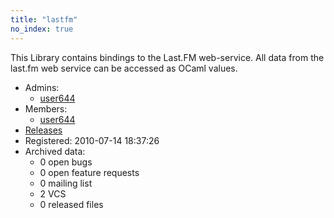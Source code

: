 ```yaml
---
title: "lastfm"
no_index: true
---
```


This Library contains bindings to the Last.FM web-service. All data from the last.fm web service can be accessed as OCaml values.


* Admins:
  * [user644](/users/user644)
* Members:
  * [user644](/users/user644)
* [Releases](https://download.ocamlcore.org/lastfm)
* Registered: 2010-07-14 18:37:26
* Archived data:
  * 0 open bugs
  * 0 open feature requests
  * 0 mailing list
  * 2 VCS
  * 0 released files
